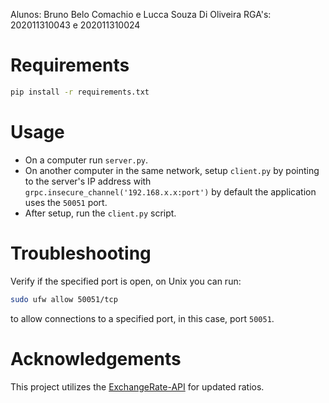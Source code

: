 Alunos: Bruno Belo Comachio e Lucca Souza Di Oliveira
RGA's: 202011310043 e 202011310024

# Requirements

```bash
pip install -r requirements.txt
```

# Usage

- On a computer run `server.py`.
- On another computer in the same network, setup `client.py` by pointing to the server's IP address with `grpc.insecure_channel('192.168.x.x:port')` by default the application uses the `50051` port.
- After setup, run the `client.py` script.

# Troubleshooting

Verify if the specified port is open, on Unix you can run:
```bash
sudo ufw allow 50051/tcp
```
to allow connections to a specified port, in this case, port `50051`.

# Acknowledgements

This project utilizes the [ExchangeRate-API](https://www.exchangerate-api.com/) for updated ratios.
